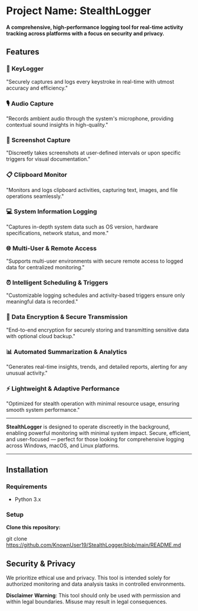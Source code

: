 # Project Name: **StealthLogger**
**A comprehensive, high-performance logging tool for real-time activity tracking across platforms with a focus on security and privacy.**  


## Features

### 🔑 **KeyLogger**  
"Securely captures and logs every keystroke in real-time with utmost accuracy and efficiency."

### 🎙️ **Audio Capture**  
"Records ambient audio through the system's microphone, providing contextual sound insights in high-quality."

### 📸 **Screenshot Capture**  
"Discreetly takes screenshots at user-defined intervals or upon specific triggers for visual documentation."

### 📋 **Clipboard Monitor**  
"Monitors and logs clipboard activities, capturing text, images, and file operations seamlessly."

### 💻 **System Information Logging**  
"Captures in-depth system data such as OS version, hardware specifications, network status, and more."

### 🌐 **Multi-User & Remote Access**  
"Supports multi-user environments with secure remote access to logged data for centralized monitoring."

### ⏰ **Intelligent Scheduling & Triggers**  
"Customizable logging schedules and activity-based triggers ensure only meaningful data is recorded."

### 🔐 **Data Encryption & Secure Transmission**  
"End-to-end encryption for securely storing and transmitting sensitive data with optional cloud backup."

### 📊 **Automated Summarization & Analytics**  
"Generates real-time insights, trends, and detailed reports, alerting for any unusual activity."

### ⚡ **Lightweight & Adaptive Performance**  
"Optimized for stealth operation with minimal resource usage, ensuring smooth system performance."

---

**StealthLogger** is designed to operate discreetly in the background, enabling powerful monitoring with minimal system impact. Secure, efficient, and user-focused — perfect for those looking for comprehensive logging across Windows, macOS, and Linux platforms.

---

## Installation

### Requirements

- Python 3.x

### Setup

**Clone this repository:**

git clone https://github.com/KnownUser19/StealthLogger/blob/main/README.md


## **Security & Privacy**
We prioritize ethical use and privacy. This tool is intended solely for authorized monitoring and data analysis tasks in controlled environments.

****Disclaimer****
**Warning**: This tool should only be used with permission and within legal boundaries. Misuse may result in legal consequences.


